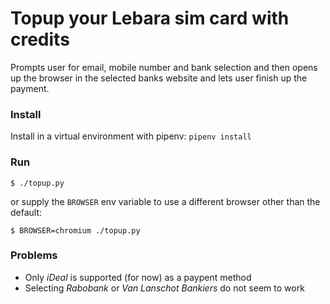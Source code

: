 # Topup your Lebara sim card with credits

Prompts user for email, mobile number and bank selection and then opens up the browser in the selected banks website and lets user finish up the payment.

### Install
Install in a virtual environment with pipenv:
`pipenv install`

### Run
```
$ ./topup.py
```

or supply the `BROWSER` env variable to use a different browser other than the default:
```
$ BROWSER=chromium ./topup.py
```

### Problems
* Only _iDeal_ is supported (for now) as a paypent method
* Selecting _Rabobank_ or _Van Lanschot Bankiers_ do not seem to work

